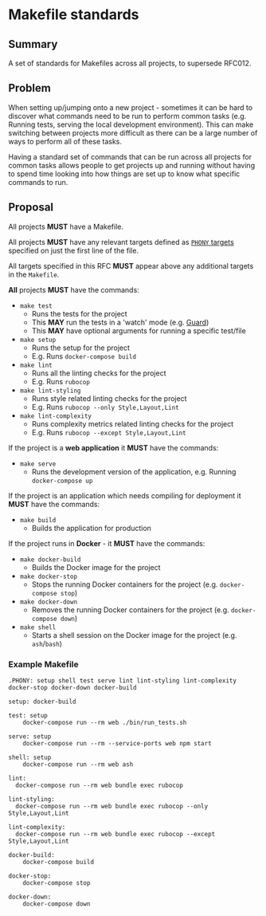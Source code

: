 # Makefile standards

## Summary

A set of standards for Makefiles across all projects, to supersede RFC012.

## Problem

When setting up/jumping onto a new project - sometimes it can be hard to discover what commands need to be run to perform common tasks (e.g. Running tests, serving the local development environment). This can make switching between projects more difficult as there can be a large number of ways to perform all of these tasks.

Having a standard set of commands that can be run across all projects for common tasks allows people to get projects up and running without having to spend time looking into how things are set up to know what specific commands to run.

## Proposal

All projects **MUST** have a Makefile.

All projects **MUST** have any relevant targets defined as [`PHONY` targets](https://www.gnu.org/software/make/manual/html_node/Phony-Targets.html) specified on just the first line of the file.

All targets specified in this RFC **MUST** appear above any additional targets in the `Makefile`.

**All** projects **MUST** have the commands:
- `make test`
  - Runs the tests for the project
  - This **MAY** run the tests in a 'watch' mode (e.g. [Guard](https://github.com/guard/guard))
  - This **MAY** have optional arguments for running a specific test/file
- `make setup`
  - Runs the setup for the project
  - E.g. Runs `docker-compose build`
- `make lint`
  - Runs all the linting checks for the project
  - E.g. Runs `rubocop`
- `make lint-styling`
  - Runs style related linting checks for the project
  - E.g. Runs `rubocop --only Style,Layout,Lint`
- `make lint-complexity`
  - Runs complexity metrics related linting checks for the project
  - E.g. Runs `rubocop --except Style,Layout,Lint`

If the project is a **web application** it **MUST** have the commands:
- `make serve`
  - Runs the development version of the application, e.g. Running `docker-compose up`

If the project is an application which needs compiling for deployment it **MUST** have the commands:
- `make build`
  - Builds the application for production

If the project runs in **Docker** - it **MUST** have the commands:
- `make docker-build`
  - Builds the Docker image for the project
- `make docker-stop`
  - Stops the running Docker containers for the project (e.g. `docker-compose stop`)
- `make docker-down`
  - Removes the running Docker containers for the project (e.g. `docker-compose down`)
- `make shell`
  - Starts a shell session on the Docker image for the project (e.g. `ash`/`bash`)

### Example Makefile

```make
.PHONY: setup shell test serve lint lint-styling lint-complexity docker-stop docker-down docker-build

setup: docker-build

test: setup
	docker-compose run --rm web ./bin/run_tests.sh

serve: setup
	docker-compose run --rm --service-ports web npm start

shell: setup
	docker-compose run --rm web ash

lint:
  docker-compose run --rm web bundle exec rubocop

lint-styling:
  docker-compose run --rm web bundle exec rubocop --only Style,Layout,Lint

lint-complexity:
  docker-compose run --rm web bundle exec rubocop --except Style,Layout,Lint

docker-build:
	docker-compose build

docker-stop:
	docker-compose stop

docker-down:
	docker-compose down
```

